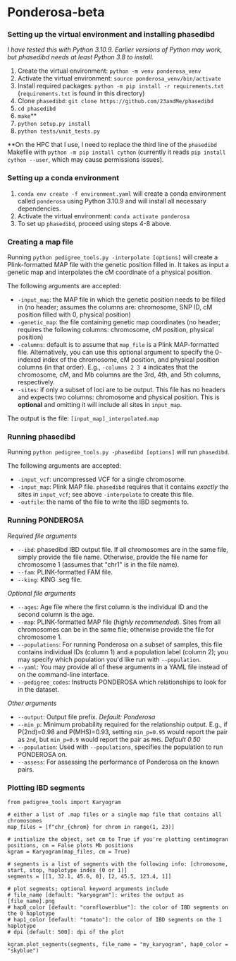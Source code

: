 # Ponderosa-beta

### Setting up the virtual environment and installing phasedibd

*I have tested this with Python 3.10.9. Earlier versions of Python may work, but phasedibd needs at least Python 3.8 to install.*

1. Create the virtual environment: `python -m venv ponderosa_venv`
2. Activate the virtual environment: `source ponderosa_venv/bin/activate`
3. Install required packages: `python -m pip install -r requirements.txt` (`requirements.txt` is found in this directory)
4. Clone `phasedibd`: `git clone https://github.com/23andMe/phasedibd`
5. `cd phasedibd`
6. `make`**
7. `python setup.py install`
8. `python tests/unit_tests.py`

**On the HPC that I use, I need to replace the third line of the `phasedibd` Makefile with `python -m pip install cython` (currently it reads `pip install cython --user`, which may cause permissions issues).

### Setting up a conda environment

1. `conda env create -f environment.yaml` will create a conda environment called `ponderosa` using Python 3.10.9 and will install all necessary dependencies.
2. Activate the virtual environment: `conda activate ponderosa`
3. To set up `phasedibd`, proceed using steps 4-8 above.

### Creating a map file

Running `python pedigree_tools.py -interpolate [options]` will create a Plink-formatted MAP file with the genetic position filled in. It takes as input a genetic map and interpolates the cM coordinate of a physical position.

The following arguments are accepted:
- `-input_map`: the MAP file in which the genetic position needs to be filled in (no header; assumes the columns are: chromosome, SNP ID, cM position filled with 0, physical position)
- `-genetic_map`: the file containing genetic map coordinates (no header; requires the following columns: chromosome, cM position, physical position)
- `-columns`: default is to assume that `map_file` is a Plink MAP-formatted file. Alternatively, you can use this optional argument to specify the 0-indexed index of the chromosome, cM position, and physical position columns (in that order). E.g., `-columns 2 3 4` indicates that the chromosome, cM, and Mb columns are the 3rd, 4th, and 5th columns, respectively.
- `-sites`: if only a subset of loci are to be output. This file has no headers and expects two columns: chromosome and physical position. This is **optional** and omitting it will include all sites in `input_map`.

The output is the file: `[input_map]_interpolated.map`

### Running phasedibd

Running `python pedigree_tools.py -phasedibd [options]` will run `phasedibd`.

The following arguments are accepted:
- `-input_vcf`: uncompressed VCF for a single chromosome.
- `-input_map`: Plink MAP file. `phasedibd` requires that it contains *exactly* the sites in `input_vcf`; see above `-interpolate` to create this file.
- `-outfile`: the name of the file to write the IBD segments to.

### Running PONDEROSA

*Required file arguments*
- `--ibd`: phasedibd IBD output file. If all chromosomes are in the same file, simply provide the file name. Otherwise, provide the file name for chromosome 1 (assumes that "chr1" is in the file name).
- `--fam`: PLINK-formatted FAM file.
- `--king`: KING .seg file.

*Optional file arguments*
- `--ages`: Age file where the first column is the individual ID and the second column is the age.
- `--map`: PLINK-formatted MAP file (*highly recommended*). Sites from all chromosomes can be in the same file; otherwise provide the file for chromosome 1.
- `--populations`: For running Ponderosa on a subset of samples, this file contains individual IDs (column 1) and a population label (column 2); you may specify which population you'd like run with `--population`.
- `--yaml`: You may provide all of these arguments in a YAML file instead of on the command-line interface.
- `--pedigree_codes`: Instructs PONDEROSA which relationships to look for in the dataset.

*Other arguments*
- `--output`: Output file prefix. *Default: Ponderosa*
- `--min_p`: Minimum probability required for the relationship output. E.g., if P(2nd)=0.98 and P(MHS)=0.93, setting `min_p=0.95` would report the pair as `2nd`, but `min_p=0.9` would report the pair as `MHS`. *Default 0.50*
- `--population`: Used with `--populations`, specifies the population to run PONDEROSA on.
- `--assess`: For assessing the performance of Ponderosa on the known pairs.

### Plotting IBD segments

```
from pedigree_tools import Karyogram

# either a list of .map files or a single map file that contains all chromosomes
map_files = [f"chr_{chrom} for chrom in range(1, 23)]

# initialize the object, set cm to True if you're plotting centimogran positions, cm = False plots Mb positions
kgram = Karyogram(map_files, cm = True)

# segments is a list of segments with the following info: [chromosome, start, stop, haplotype index (0 or 1)]
segments = [[1, 32.1, 45.6, 0], [2, 45.5, 123.4, 1]]

# plot segments; optional keyword arguments include
# file_name [default: "karyogram"]: writes the output as [file_name].png
# hap0_color [default: "cornflowerblue"]: the color of IBD segments on the 0 haplotype
# hap1_color [default: "tomato"]: the color of IBD segments on the 1 haplotype
# dpi [default: 500]: dpi of the plot

kgram.plot_segments(segments, file_name = "my_karyogram", hap0_color = "skyblue")
```
